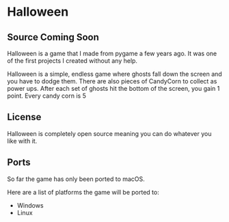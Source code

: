 <h1>Halloween</h1>
<h2>Source Coming Soon</h2>
Halloween is a game that I made from pygame a few years ago.
It was one of the first projects I created without any help.

Halloween is a simple, endless game where ghosts fall down the screen and 
you have to dodge them. There are also pieces of CandyCorn to collect as power ups.
After each set of ghosts hit the bottom of the screen, you gain 1 point. Every candy corn is 5

<h2>License</h2>
Halloween is completely open source meaning you can do whatever you like with it. 

<h2>Ports</h2>
So far the game has only been ported to macOS.

Here are a list of platforms the game will be ported to:

- Windows
- Linux

